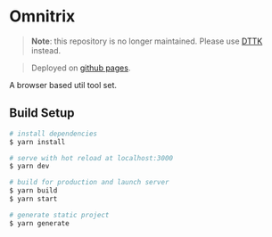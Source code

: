 # Omnitrix

> **Note**: this repository is no longer maintained. Please use [DTTK](https://dttk.discretetom.com) instead.

> Deployed on [github pages](https://discretetom.github.io/Omnitrix/).

A browser based util tool set.

## Build Setup

```bash
# install dependencies
$ yarn install

# serve with hot reload at localhost:3000
$ yarn dev

# build for production and launch server
$ yarn build
$ yarn start

# generate static project
$ yarn generate
```

